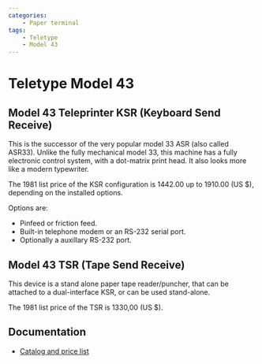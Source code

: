 ```yaml
---
categories:
    - Paper terminal
tags:
    - Teletype
    - Model 43
---
```

# Teletype Model 43

## Model 43 Teleprinter KSR (Keyboard Send Receive)

This is the successor of the very popular model 33 ASR (also called ASR33). Unlike the fully mechanical model 33, this machine has a fully electronic control system, with a dot-matrix print head. It also looks more like a modern typewriter.

The 1981 list price of the KSR configuration is 1442.00 up to 1910.00 (US $), depending on the installed options.

Options are: 
- Pinfeed or friction feed.
- Built-in telephone modem or an RS-232 serial port.
- Optionally a auxillary RS-232 port.


## Model 43 TSR (Tape Send Receive)

This device is a stand alone paper tape reader/puncher, that can be attached to a dual-interface KSR, or can be used stand-alone.

The 1981 list price of the TSR is 1330,00 (US $).

## Documentation

- [Catalog and price list](TNM_Teletype_Corp_Catalog_of_various_products_198_20170801_0001.pdf)



